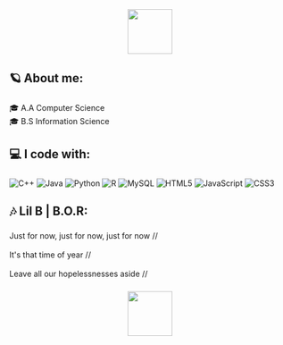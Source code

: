 <div align="center">
  <img height="80" src="https://s7.ezgif.com/tmp/ezgif-74d4ea806a0e3e.gif"  />
</div>

###

<h2 align="left">🪐 About me:</h2>

###

<p align="left">🎓 A.A Computer Science<br>🎓 B.S Information Science</p>

###

<h2 align="left">💻 I code with:</h2>

###

![C++](https://img.shields.io/badge/c++-%2300599C.svg?style=flat&logo=c%2B%2B&logoColor=white) ![Java](https://img.shields.io/badge/java-%23ED8B00.svg?style=flat&logo=openjdk&logoColor=white) ![Python](https://img.shields.io/badge/python-3670A0?style=flat&logo=python&logoColor=ffdd54) ![R](https://img.shields.io/badge/r-%23276DC3.svg?style=flat&logo=r&logoColor=white) ![MySQL](https://img.shields.io/badge/mysql-4479A1.svg?style=flat&logo=mysql&logoColor=white) ![HTML5](https://img.shields.io/badge/html5-%23E34F26.svg?style=flat&logo=html5&logoColor=white) ![JavaScript](https://img.shields.io/badge/javascript-%23323330.svg?style=flat&logo=javascript&logoColor=%23F7DF1E) ![CSS3](https://img.shields.io/badge/css3-%231572B6.svg?style=flat&logo=css3&logoColor=white)


###

<h2 align="left">🎶 Lil B | B.O.R:</h2>

###

<p align="left">Just for now, just for now, just for now //<br><br>It's that time of year //<br><br>Leave all our hopelessnesses aside //</p>

###

<div align="center">
  <img height="80" src="https://s7.ezgif.com/tmp/ezgif-74d4ea806a0e3e.gif"  />
</div>

###
